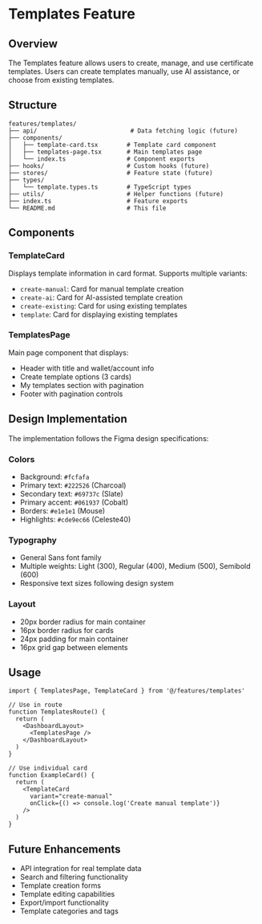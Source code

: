 # Templates Feature

## Overview
The Templates feature allows users to create, manage, and use certificate templates. Users can create templates manually, use AI assistance, or choose from existing templates.

## Structure

```
features/templates/
├── api/                          # Data fetching logic (future)
├── components/
│   ├── template-card.tsx        # Template card component
│   ├── templates-page.tsx       # Main templates page
│   └── index.ts                 # Component exports
├── hooks/                       # Custom hooks (future)
├── stores/                      # Feature state (future)
├── types/
│   └── template.types.ts        # TypeScript types
├── utils/                       # Helper functions (future)
├── index.ts                     # Feature exports
└── README.md                    # This file
```

## Components

### TemplateCard
Displays template information in card format. Supports multiple variants:
- `create-manual`: Card for manual template creation
- `create-ai`: Card for AI-assisted template creation
- `create-existing`: Card for using existing templates
- `template`: Card for displaying existing templates

### TemplatesPage
Main page component that displays:
- Header with title and wallet/account info
- Create template options (3 cards)
- My templates section with pagination
- Footer with pagination controls

## Design Implementation

The implementation follows the Figma design specifications:

### Colors
- Background: `#fcfafa`
- Primary text: `#222526` (Charcoal)
- Secondary text: `#69737c` (Slate)
- Primary accent: `#061937` (Cobalt)
- Borders: `#e1e1e1` (Mouse)
- Highlights: `#cde9ec66` (Celeste40)

### Typography
- General Sans font family
- Multiple weights: Light (300), Regular (400), Medium (500), Semibold (600)
- Responsive text sizes following design system

### Layout
- 20px border radius for main container
- 16px border radius for cards
- 24px padding for main container
- 16px grid gap between elements

## Usage

```tsx
import { TemplatesPage, TemplateCard } from '@/features/templates'

// Use in route
function TemplatesRoute() {
  return (
    <DashboardLayout>
      <TemplatesPage />
    </DashboardLayout>
  )
}

// Use individual card
function ExampleCard() {
  return (
    <TemplateCard 
      variant="create-manual"
      onClick={() => console.log('Create manual template')}
    />
  )
}
```

## Future Enhancements

- API integration for real template data
- Search and filtering functionality
- Template creation forms
- Template editing capabilities
- Export/import functionality
- Template categories and tags
